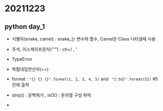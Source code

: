 # 20211223
## python day_1
- 식별자(snake, camel) : snake_는 변수와 함수, Camel은 Class 나타낼때 사용

- 주석, 이스케이프문자("\'") : ctr+/ , \'

- TypeError

- 복합대입연산자(+=)

- format : ``` "{} {} {}".format(1, 2, 3, 4, 5) ``` and ``` "{:5d}".format(52)``` #5칸에 출력

- strip() : 공백제거 , isOO : 문자열 구성 파악

- 
